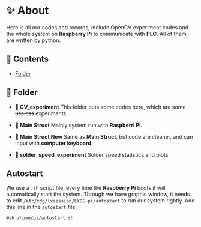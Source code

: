 # ✨ About

Here is all our codes and records, include OpenCV experiment codes and the whole system on **Raspberry Pi** to communicate with **PLC**. All of them are written by python.

## 📃 Contents

* [Folder](#folder)

## 📁 Folder

* **📂 CV_experiment**
    This folder puts some codes here, which are some ~~useless~~ experiments.

* **📂 Main Struct**
    Mainly system run with **Raspberri Pi**.
    
* **📂 Main Struct New**
    Same as **Main Struct**, but code are cleaner, and can input with **computer keyboard**.
    
* **📂 solder_speed_experiment**
    Solder speed statistics and plots.

## Autostart

We use a `.sh` script file, every time the **Raspberry Pi** boots it will automatically start the system. Through we have graphic window, it needs to edit `/etc/xdg/lxsession/LXDE-pi/autostart` to run our system rightly.
Add this line in the `autostart` file:

```bash
@sh /home/pi/autostart.sh
```
